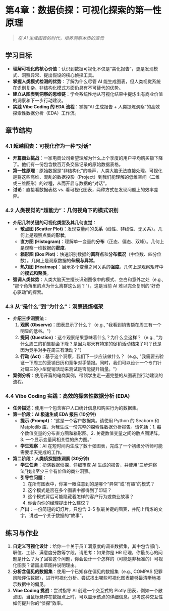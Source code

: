 # 第4章：数据侦探：可视化探索的第一性原理

> *在 AI 生成图表的时代，培养洞察本质的直觉*

## 学习目标

- **理解可视化的核心价值**：认识到数据可视化不仅是“美化报告”，更是发现模式、洞察异常、提出假设的核心侦探工具。
- **掌握人类模式检测的优势**：了解为什么尽管 AI 能生成图表，但人类视觉系统在识别复杂、非结构化模式方面仍具有不可替代的优势。
- **建立从图表到洞察的思维链**：学会系统性地从可视化结果中提炼出有商业价值的洞察和下一步行动建议。
- **实践 Vibe Coding 的 EDA 流程**：掌握“AI 生成报告 + 人类提炼洞察”的高效探索性数据分析（EDA）工作流。

## 章节结构

### 4.1 超越图表：可视化作为一种“对话”

- **开篇商业挑战**：一家电商公司希望理解为什么上个季度的用户平均购买额下降了。他们有一份包含数百万条交易记录的原始数据表格。
- **第一性原理**：原始数据是“非结构化”的噪声，人类大脑无法直接处理。可视化是将这些高维、混乱的数据投影（Project）到我们能理解的低维空间（二维或三维图形）的过程，从而开启与数据的“对话”。
- **讨论**：直接看数据表格 vs. 看可视化图表，两种方式在发现问题上的效率差异。

### 4.2 人类视觉的“超能力”：几何视角下的模式识别

- **介绍几种关键的可视化类型及其几何直觉**：
    - **散点图 (Scatter Plot)**：发现变量间的**关系**（线性、非线性、无关系）。几何上是观察点集的**形状**。
    - **直方图 (Histogram)**：理解单一变量的**分布**（正态、偏态、双峰）。几何上是观察一维数据的**密度**。
    - **箱形图 (Box Plot)**：快速识别数据的**离群点**和**分布概况**（中位数、四分位数）。几何上是观察数据的**伸展与异常**。
    - **热力图 (Heatmap)**：展示多个变量之间关系的**强度**。几何上是观察矩阵中的**模式和聚类**。
- **强调人类优势**：人类大脑天生擅长识别图像中的模式、空白和意外之处（e.g., "那个角落里的点为什么离群这么远？"），这是当前 AI 难以完全复制的“好奇心驱动”的探索。

### 4.3 从“是什么”到“为什么”：洞察提炼框架

- **介绍三步洞察法**：
    1.  **观察 (Observe)**：图表显示了什么？（e.g., "我看到销售额在周三有一个明显的低谷。"）
    2.  **提问 (Question)**：这个观察结果意味着什么？为什么会这样？（e.g., "为什么周三的销售额会下降？是因为那天有特定的促销活动结束了吗？还是因为竞争对手在周三有活动？"）
    3.  **行动 (Act)**：基于这个洞察，我们下一步应该做什么？（e.g., "我需要去验证一下周三的营销日历和竞争对手情报。同时，我们可以设计一个专门针对周三的小型促销活动来测试是否能提升销量。"）
- **案例分析**：使用开篇的电商案例，带领学生走一遍完整的从图表到行动建议的流程。

### 4.4 Vibe Coding 实践：高效的探索性数据分析 (EDA)

- **任务描述**：使用一个包含客户人口统计信息和购买行为的数据集。
- **第一阶段：AI 极速生成 EDA 报告 (10分钟)**
    - **提示 (Prompt)**：“这是一个客户数据集。请使用 Python 的 Seaborn 和 Matplotlib 库，为我生成一份完整的探索性数据分析报告。请包括：1. 每个数值变量的分布直方图和箱形图。2. 关键数值变量之间的散点图矩阵。3. 一个显示变量间相关性的热力图。”
    - **学生观察**：AI 在短时间内生成了数十张图表，完成了一个初级分析师可能需要半天完成的工作。
- **第二阶段：人类侦探提炼洞察 (30分钟)**
    - **学生任务**：扮演数据侦探，仔细审查 AI 生成的报告，并使用“三步洞察法”找出至少三个有价值的商业洞察。
    - **引导性问题**：
        1.  在所有图表中，你第一眼注意到的是哪个“异常”或“有趣”的模式？
        2.  这个模式是否在多个图表中都得到了印证？
        3.  这个模式背后可能隐藏着怎样的客户行为或商业故事？
        4.  你会向你的经理提出什么建议？
    - **产出**：一份简短的幻灯片，只包含 3-5 张最关键的图表，并配上精炼的文字，讲述一个关于数据的“故事”。

## 练习与作业

1.  **自定义可视化设计**：给你一个关于员工满意度的调查数据集，其中包含部门、职位、工龄、满意度分数等字段。请思考：如果你是 HR 经理，你最关心的问题是什么？为了回答这个问题，你会设计一个怎样的（可能是非标准的）可视化图表？请画出草图并说明理由。
2.  **分析含偏见的数据集**：使用一个已知存在偏见的数据集（e.g., COMPAS 犯罪风险评估数据），进行可视化分析。尝试找出哪些可视化图表能够最清晰地揭示数据中的偏见。
3.  **Vibe Coding 挑战**：尝试指导 AI 创建一个交互式的 Plotly 图表，例如一个散点图，当鼠标悬停在数据点上时，可以显示该点的详细信息。思考这种交互性如何提升你的“侦探”效率。
